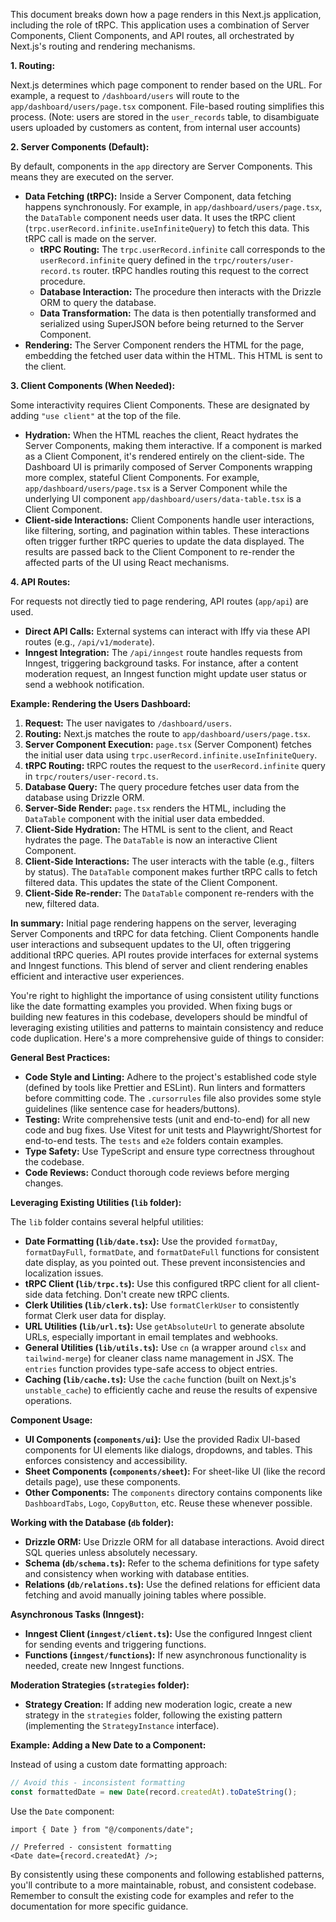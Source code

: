 This document breaks down how a page renders in this Next.js application, including the role of tRPC. This application uses a combination of Server Components, Client Components, and API routes, all orchestrated by Next.js's routing and rendering mechanisms.

**1. Routing:**

Next.js determines which page component to render based on the URL. For example, a request to `/dashboard/users` will route to the `app/dashboard/users/page.tsx` component. File-based routing simplifies this process. (Note: users are stored in the `user_records` table, to disambiguate users uploaded by customers as content, from internal user accounts)

**2. Server Components (Default):**

By default, components in the `app` directory are Server Components. This means they are executed on the server.

- **Data Fetching (tRPC):** Inside a Server Component, data fetching happens synchronously. For example, in `app/dashboard/users/page.tsx`, the `DataTable` component needs user data. It uses the tRPC client (`trpc.userRecord.infinite.useInfiniteQuery`) to fetch this data. This tRPC call is made on the server.
  - **tRPC Routing:** The `trpc.userRecord.infinite` call corresponds to the `userRecord.infinite` query defined in the `trpc/routers/user-record.ts` router. tRPC handles routing this request to the correct procedure.
  - **Database Interaction:** The procedure then interacts with the Drizzle ORM to query the database.
  - **Data Transformation:** The data is then potentially transformed and serialized using SuperJSON before being returned to the Server Component.
- **Rendering:** The Server Component renders the HTML for the page, embedding the fetched user data within the HTML. This HTML is sent to the client.

**3. Client Components (When Needed):**

Some interactivity requires Client Components. These are designated by adding `"use client"` at the top of the file.

- **Hydration:** When the HTML reaches the client, React hydrates the Server Components, making them interactive. If a component is marked as a Client Component, it's rendered entirely on the client-side. The Dashboard UI is primarily composed of Server Components wrapping more complex, stateful Client Components. For example, `app/dashboard/users/page.tsx` is a Server Component while the underlying UI component `app/dashboard/users/data-table.tsx` is a Client Component.
- **Client-side Interactions:** Client Components handle user interactions, like filtering, sorting, and pagination within tables. These interactions often trigger further tRPC queries to update the data displayed. The results are passed back to the Client Component to re-render the affected parts of the UI using React mechanisms.

**4. API Routes:**

For requests not directly tied to page rendering, API routes (`app/api`) are used.

- **Direct API Calls:** External systems can interact with Iffy via these API routes (e.g., `/api/v1/moderate`).
- **Inngest Integration:** The `/api/inngest` route handles requests from Inngest, triggering background tasks. For instance, after a content moderation request, an Inngest function might update user status or send a webhook notification.

**Example: Rendering the Users Dashboard:**

1. **Request:** The user navigates to `/dashboard/users`.
2. **Routing:** Next.js matches the route to `app/dashboard/users/page.tsx`.
3. **Server Component Execution:** `page.tsx` (Server Component) fetches the initial user data using `trpc.userRecord.infinite.useInfiniteQuery`.
4. **tRPC Routing:** tRPC routes the request to the `userRecord.infinite` query in `trpc/routers/user-record.ts`.
5. **Database Query:** The query procedure fetches user data from the database using Drizzle ORM.
6. **Server-Side Render:** `page.tsx` renders the HTML, including the `DataTable` component with the initial user data embedded.
7. **Client-Side Hydration:** The HTML is sent to the client, and React hydrates the page. The `DataTable` is now an interactive Client Component.
8. **Client-Side Interactions:** The user interacts with the table (e.g., filters by status). The `DataTable` component makes further tRPC calls to fetch filtered data. This updates the state of the Client Component.
9. **Client-Side Re-render:** The `DataTable` component re-renders with the new, filtered data.

**In summary:** Initial page rendering happens on the server, leveraging Server Components and tRPC for data fetching. Client Components handle user interactions and subsequent updates to the UI, often triggering additional tRPC queries. API routes provide interfaces for external systems and Inngest functions. This blend of server and client rendering enables efficient and interactive user experiences.

You're right to highlight the importance of using consistent utility functions like the date formatting examples you provided. When fixing bugs or building new features in this codebase, developers should be mindful of leveraging existing utilities and patterns to maintain consistency and reduce code duplication. Here's a more comprehensive guide of things to consider:

**General Best Practices:**

- **Code Style and Linting:** Adhere to the project's established code style (defined by tools like Prettier and ESLint). Run linters and formatters before committing code. The `.cursorrules` file also provides some style guidelines (like sentence case for headers/buttons).
- **Testing:** Write comprehensive tests (unit and end-to-end) for all new code and bug fixes. Use Vitest for unit tests and Playwright/Shortest for end-to-end tests. The `tests` and `e2e` folders contain examples.
- **Type Safety:** Use TypeScript and ensure type correctness throughout the codebase.
- **Code Reviews:** Conduct thorough code reviews before merging changes.

**Leveraging Existing Utilities (`lib` folder):**

The `lib` folder contains several helpful utilities:

- **Date Formatting (`lib/date.tsx`):** Use the provided `formatDay`, `formatDayFull`, `formatDate`, and `formatDateFull` functions for consistent date display, as you pointed out. These prevent inconsistencies and localization issues.
- **tRPC Client (`lib/trpc.ts`):** Use this configured tRPC client for all client-side data fetching. Don't create new tRPC clients.
- **Clerk Utilities (`lib/clerk.ts`):** Use `formatClerkUser` to consistently format Clerk user data for display.
- **URL Utilities (`lib/url.ts`):** Use `getAbsoluteUrl` to generate absolute URLs, especially important in email templates and webhooks.
- **General Utilities (`lib/utils.ts`):** Use `cn` (a wrapper around `clsx` and `tailwind-merge`) for cleaner class name management in JSX. The `entries` function provides type-safe access to object entries.
- **Caching (`lib/cache.ts`):** Use the `cache` function (built on Next.js's `unstable_cache`) to efficiently cache and reuse the results of expensive operations.

**Component Usage:**

- **UI Components (`components/ui`):** Use the provided Radix UI-based components for UI elements like dialogs, dropdowns, and tables. This enforces consistency and accessibility.
- **Sheet Components (`components/sheet`):** For sheet-like UI (like the record details page), use these components.
- **Other Components:** The `components` directory contains components like `DashboardTabs`, `Logo`, `CopyButton`, etc. Reuse these whenever possible.

**Working with the Database (`db` folder):**

- **Drizzle ORM:** Use Drizzle ORM for all database interactions. Avoid direct SQL queries unless absolutely necessary.
- **Schema (`db/schema.ts`):** Refer to the schema definitions for type safety and consistency when working with database entities.
- **Relations (`db/relations.ts`):** Use the defined relations for efficient data fetching and avoid manually joining tables where possible.

**Asynchronous Tasks (Inngest):**

- **Inngest Client (`inngest/client.ts`):** Use the configured Inngest client for sending events and triggering functions.
- **Functions (`inngest/functions`):** If new asynchronous functionality is needed, create new Inngest functions.

**Moderation Strategies (`strategies` folder):**

- **Strategy Creation:** If adding new moderation logic, create a new strategy in the `strategies` folder, following the existing pattern (implementing the `StrategyInstance` interface).

**Example: Adding a New Date to a Component:**

Instead of using a custom date formatting approach:

```typescript
// Avoid this - inconsistent formatting
const formattedDate = new Date(record.createdAt).toDateString();
```

Use the `Date` component:

```tsx
import { Date } from "@/components/date";

// Preferred - consistent formatting
<Date date={record.createdAt} />;
```

By consistently using these components and following established patterns, you'll contribute to a more maintainable, robust, and consistent codebase. Remember to consult the existing code for examples and refer to the documentation for more specific guidance.
